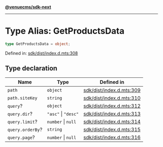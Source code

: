 [**@venuecms/sdk-next**](../Index.md)

***

# Type Alias: GetProductsData

```ts
type GetProductsData = object;
```

Defined in: [sdk/dist/index.d.mts:308](https://github.com/venuecms/sdk/blob/e839f07e66419aaf9ace81d080584d6bd1f8de14/packages/sdk/dist/index.d.mts#L308)

## Type declaration

| Name | Type | Defined in |
| ------ | ------ | ------ |
| <a id="path"></a> `path` | `object` | [sdk/dist/index.d.mts:309](https://github.com/venuecms/sdk/blob/e839f07e66419aaf9ace81d080584d6bd1f8de14/packages/sdk/dist/index.d.mts#L309) |
| `path.siteKey` | `string` | [sdk/dist/index.d.mts:310](https://github.com/venuecms/sdk/blob/e839f07e66419aaf9ace81d080584d6bd1f8de14/packages/sdk/dist/index.d.mts#L310) |
| <a id="query"></a> `query`? | `object` | [sdk/dist/index.d.mts:312](https://github.com/venuecms/sdk/blob/e839f07e66419aaf9ace81d080584d6bd1f8de14/packages/sdk/dist/index.d.mts#L312) |
| `query.dir`? | `"asc"` \| `"desc"` | [sdk/dist/index.d.mts:313](https://github.com/venuecms/sdk/blob/e839f07e66419aaf9ace81d080584d6bd1f8de14/packages/sdk/dist/index.d.mts#L313) |
| `query.limit`? | `number` \| `null` | [sdk/dist/index.d.mts:314](https://github.com/venuecms/sdk/blob/e839f07e66419aaf9ace81d080584d6bd1f8de14/packages/sdk/dist/index.d.mts#L314) |
| `query.orderBy`? | `string` | [sdk/dist/index.d.mts:315](https://github.com/venuecms/sdk/blob/e839f07e66419aaf9ace81d080584d6bd1f8de14/packages/sdk/dist/index.d.mts#L315) |
| `query.page`? | `number` \| `null` | [sdk/dist/index.d.mts:316](https://github.com/venuecms/sdk/blob/e839f07e66419aaf9ace81d080584d6bd1f8de14/packages/sdk/dist/index.d.mts#L316) |
